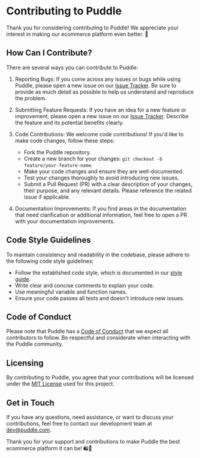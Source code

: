 # Contributing to Puddle

Thank you for considering contributing to Puddle! We appreciate your interest in making our ecommerce platform even better. 🙌

## How Can I Contribute?

There are several ways you can contribute to Puddle:

1. Reporting Bugs: If you come across any issues or bugs while using Puddle, please open a new issue on our [Issue Tracker](https://github.com/yourusername/puddle/issues). Be sure to provide as much detail as possible to help us understand and reproduce the problem.

2. Submitting Feature Requests: If you have an idea for a new feature or improvement, please open a new issue on our [Issue Tracker](https://github.com/yourusername/puddle/issues). Describe the feature and its potential benefits clearly.

3. Code Contributions: We welcome code contributions! If you'd like to make code changes, follow these steps:

   - Fork the Puddle repository.
   - Create a new branch for your changes: `git checkout -b feature/your-feature-name`.
   - Make your code changes and ensure they are well-documented.
   - Test your changes thoroughly to avoid introducing new issues.
   - Submit a Pull Request (PR) with a clear description of your changes, their purpose, and any relevant details. Please reference the related issue if applicable.

4. Documentation Improvements: If you find areas in the documentation that need clarification or additional information, feel free to open a PR with your documentation improvements.

## Code Style Guidelines

To maintain consistency and readability in the codebase, please adhere to the following code style guidelines:

- Follow the established code style, which is documented in our [style guide](STYLE_GUIDE.md).
- Write clear and concise comments to explain your code.
- Use meaningful variable and function names.
- Ensure your code passes all tests and doesn't introduce new issues.

## Code of Conduct

Please note that Puddle has a [Code of Conduct](CODE_OF_CONDUCT.md) that we expect all contributors to follow. Be respectful and considerate when interacting with the Puddle community.

## Licensing

By contributing to Puddle, you agree that your contributions will be licensed under the [MIT License](LICENSE) used for this project.

## Get in Touch

If you have any questions, need assistance, or want to discuss your contributions, feel free to contact our development team at [dev@puddle.com](mailto:kennynet66@gmail.com).

Thank you for your support and contributions to make Puddle the best ecommerce platform it can be! 🛍️🚀